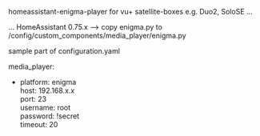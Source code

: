 homeassistant-enigma-player for vu+ satellite-boxes e.g. Duo2, SoloSE ...

... HomeAssistant 0.75.x  --> copy enigma.py to /config/custom_components/media_player/enigma.py

sample part of configuration.yaml


media_player:                                                                                                                                                     
  - platform: enigma                                                                                                                                              
    host: 192.168.x.x                                                                                                                                           
    port: 23                                                                                                                                                      
    username: root                                                                                                                                                
    password: !secret                                                                                                                                         
    timeout: 20   
